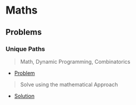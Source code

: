# Maths

## Problems

### Unique Paths

> Math, Dynamic Programming, Combinatorics 

- [Problem](https://leetcode.com/problems/unique-paths/s)
> Solve using the mathematical Approach
- [Solution](/CompetitiveProgramming/Maths/uniquePaths.py)